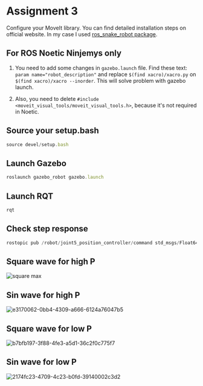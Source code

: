 # Assignment 3 
Configure your MoveIt library. You can find detailed installation steps on official website. In my case I used [ros_snake_robot package](https://github.com/fenixkz/ros_snake_robot).   

## For ROS Noetic Ninjemys only
1. You need to add some changes in `gazebo.launch` file. Find these text: `param name="robot_description"` and replace `$(find xacro)/xacro.py` on `$(find xacro)/xacro --inorder`. This will solve problem with gazebo launch. 

1. Also, you need to delete `#include <moveit_visual_tools/moveit_visual_tools.h>`, because it's not required in Noetic.

## Source your setup.bash
```javascript
source devel/setup.bash
```

## Launch Gazebo
 ```javascript
roslaunch gazebo_robot gazebo.launch
```

## Launch RQT
 ```javascript
rqt
```

## Check step response
 ```javascript
rostopic pub /robot/joint5_position_controller/command std_msgs/Float64 "data = 1"
```
## Square wave for high P
![square max](https://user-images.githubusercontent.com/67557966/100879003-b6379200-34cc-11eb-8f7e-fe85dec201f8.jpg)

## Sin wave for high P
![e3170062-0bb4-4309-a666-6124a76047b5](https://user-images.githubusercontent.com/67557966/100879384-2f36e980-34cd-11eb-8652-27776997d0d8.jpg)

## Square wave for low P
![b7bfb197-3f88-4fe3-a5d1-36c2f0c775f7](https://user-images.githubusercontent.com/67557966/100879468-4b3a8b00-34cd-11eb-8baa-ecbef0912fee.jpg)

## Sin wave for low P
![2174fc23-4709-4c23-b0fd-39140002c3d2](https://user-images.githubusercontent.com/67557966/100879551-61484b80-34cd-11eb-8827-a56b01dabd1d.jpg)


